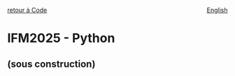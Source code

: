 <a href="../../code#ifm2025" target="_self" style="float: left;"> retour à Code </a>
<a href="https://cffdrs.github.io/website_en/code/FWI2025_Python" target="_self" style="float: right;"> English </a>
<br>

# IFM2025 - Python

## (sous construction)

